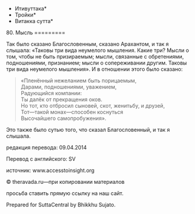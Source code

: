 * Итивуттака*
* Тройки*
* Витакка сутта*

80\. Мысль
\=\=\=\=\=\=\=\=\=

Так было сказано Благословенным, сказано Арахантом, и так я слышала: «Таковы три вида неумелого мышления\. Какие три? Мысли о том, чтобы не быть призираемым; мысли, связанные с обретениями, подношениями, признанием; мысли о сопереживании другим\. Таковы три вида неумелого мышления»\. И в отношении этого было сказано:

> «Пленённый нежеланием быть порицаемым,  
> Дарами, подношениями, уважением,  
> Радующийся компании:  
> Ты далёк от прекращения оков\.  
> Но тот, кто отбросил сыновей, скот, женитьбу, и друзей,  
> Тот—такой монах—способен коснуться  
> Высочайшего самопробужения»\.

Это также было сутью того, что сказал Благословенный, и так я слышала\.

редакция перевода: 09\.04\.2014

Перевод с английского: SV

источник: www\.accesstoinsight\.org

© theravada\.ru—при копировании материалов

просьба ставить прямую ссылку на наш сайт\.

Prepared for SuttaCentral by Bhikkhu Sujato\.